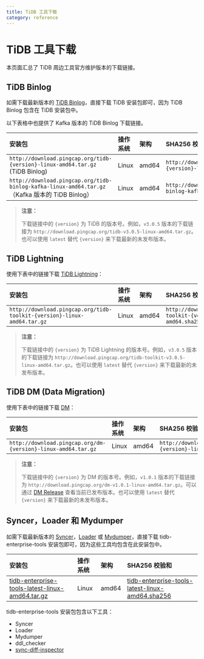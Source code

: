```yaml
---
title: TiDB 工具下载
category: reference
---
```


# TiDB 工具下载

本页面汇总了 TiDB 周边工具官方维护版本的下载链接。

## TiDB Binlog

如需下载最新版本的 [TiDB Binlog](/v3.0/reference/tidb-binlog/overview.md)，直接下载 TiDB 安装包即可，因为 TiDB Binlog 包含在 TiDB 安装包中。

以下表格中也提供了 Kafka 版本的 TiDB Binlog 下载链接。

| 安装包 | 操作系统 | 架构 | SHA256 校验和 |
|:---|:---|:---|:---|
| `http://download.pingcap.org/tidb-{version}-linux-amd64.tar.gz` (TiDB Binlog) | Linux | amd64 | `http://download.pingcap.org/tidb-{version}-linux-amd64.sha256` |
| `http://download.pingcap.org/tidb-binlog-kafka-linux-amd64.tar.gz`（Kafka 版本的 TiDB Binlog）| Linux | amd64 | `http://download.pingcap.org/tidb-binlog-kafka-linux-amd64.sha256` |

> **注意：**
>
> 下载链接中的 `{version}` 为 TiDB 的版本号。例如，`v3.0.5` 版本的下载链接为 `http://download.pingcap.org/tidb-v3.0.5-linux-amd64.tar.gz`。也可以使用 `latest` 替代 `{version}` 来下载最新的未发布版本。

## TiDB Lightning

使用下表中的链接下载 [TiDB Lightning](/v3.0/reference/tools/tidb-lightning/overview.md)：

| 安装包 | 操作系统 | 架构 | SHA256 校验和 |
|:---|:---|:---|:---|
| `http://download.pingcap.org/tidb-toolkit-{version}-linux-amd64.tar.gz` | Linux | amd64 | `http://download.pingcap.org/tidb-toolkit-{version}-linux-amd64.sha256` |

> **注意：**
>
> 下载链接中的 `{version}` 为 TiDB Lightning 的版本号。例如，`v3.0.5` 版本的下载链接为 `http://download.pingcap.org/tidb-toolkit-v3.0.5-linux-amd64.tar.gz`。也可以使用 `latest` 替代 `{version}` 来下载最新的未发布版本。

## TiDB DM (Data Migration)

使用下表中的链接下载 [DM](/v3.0/reference/tools/data-migration/overview.md)：

| 安装包 | 操作系统 | 架构 | SHA256 校验和 |
|:---|:---|:---|:---|
| `http://download.pingcap.org/dm-{version}-linux-amd64.tar.gz` | Linux | amd64 | `http://download.pingcap.org/dm-{version}-linux-amd64.sha256` |

> **注意：**
>
> 下载链接中的 `{version}` 为 DM 的版本号。例如，`v1.0.1` 版本的下载链接为 `http://download.pingcap.org/dm-v1.0.1-linux-amd64.tar.gz`。可以通过 [DM Release](https://github.com/pingcap/dm/releases) 查看当前已发布版本。也可以使用 `latest` 替代 `{version}` 来下载最新的未发布版本。

## Syncer，Loader 和 Mydumper

如需下载最新版本的 [Syncer](/v3.0/reference/tools/syncer.md)，[Loader](/v3.0/reference/tools/loader.md) 或 [Mydumper](/v3.0/reference/tools/mydumper.md)，直接下载 tidb-enterprise-tools 安装包即可，因为这些工具均包含在此安装包中。

| 安装包 | 操作系统 | 架构 | SHA256 校验和 |
|:---|:---|:---|:---|
| [tidb-enterprise-tools-latest-linux-amd64.tar.gz](http://download.pingcap.org/tidb-enterprise-tools-latest-linux-amd64.tar.gz) | Linux | amd64 | [tidb-enterprise-tools-latest-linux-amd64.sha256](http://download.pingcap.org/tidb-enterprise-tools-latest-linux-amd64.sha256) |

tidb-enterprise-tools 安装包包含以下工具：

- Syncer
- Loader
- Mydumper
- ddl_checker
- [sync-diff-inspector](/v3.0/reference/tools/sync-diff-inspector/overview.md)
